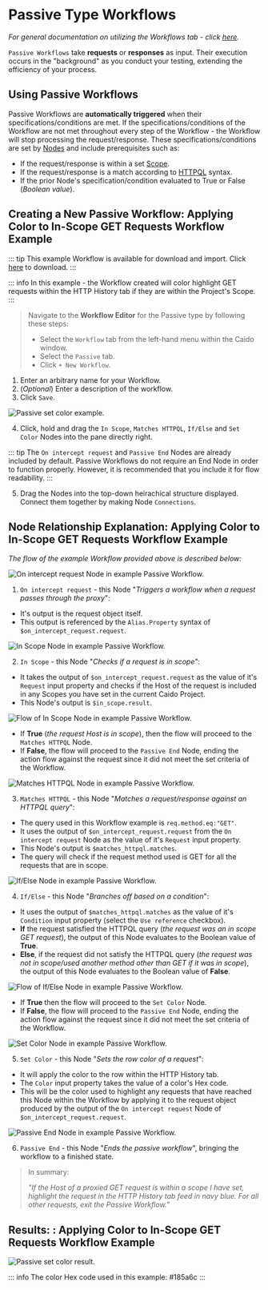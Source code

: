 # Passive Type Workflows

_For general documentation on utilizing the Workflows tab - click [here](../workflows.md)._

`Passive Workflows` take **requests** or **responses** as input. Their execution occurs in the "background" as you conduct your testing, extending the efficiency of your process.

## Using Passive Workflows

Passive Workflows are **automatically triggered** when their specifications/conditions are met. If the specifications/conditions of the Workflow are not met throughout every step of the Workflow - the Workflow will stop processing the request/response. These specifications/conditions are set by [Nodes](/concepts/essentials/nodes.md) and include prerequisites such as:

- If the request/response is within a set [Scope](../../overview/scope.md).
- If the request/response is a match according to [HTTPQL](/concepts/essentials/httpql.md) syntax.
- If the prior Node's specification/condition evaluated to True or False (_Boolean value_).

## Creating a New Passive Workflow: Applying Color to In-Scope GET Requests Workflow Example

::: tip
This example Workflow is available for download and import. Click [here](https://github.com/caido/documentation/tree/main/diagrams/data/Color_In_Scope_GET_Requests_Example.json) to download.
:::

::: info
In this example - the Workflow created will color highlight GET requests within the HTTP History tab if they are within the Project's Scope.
:::

> Navigate to the **Workflow Editor** for the Passive type by following these steps:
>
> - Select the `Workflow` tab from the left-hand menu within the Caido window.
> - Select the `Passive` tab.
> - Click `+ New Workflow`.

1. Enter an arbitrary name for your Workflow.
2. (_Optional_) Enter a description of the workflow.
3. Click `Save`.

<img alt="Passive set color example." src="/_images/passive_setcolor_example.png"/>

4. Click, hold and drag the `In Scope`, `Matches HTTPQL`, `If/Else` and `Set Color` Nodes into the pane directly right.

::: tip
The `On intercept request` and `Passive End` Nodes are already included by default. Passive Workflows do not require an End Node in order to function properly. However, it is recommended that you include it for flow readability.
:::

5. Drag the Nodes into the top-down heirachical structure displayed. Connect them together by making Node `Connections`.

## Node Relationship Explanation: Applying Color to In-Scope GET Requests Workflow Example

_The flow of the example Workflow provided above is described below:_

<img alt="On intercept request Node in example Passive Workflow." src="/_images/on_intercept_req_example_wf.png"/>

1. `On intercept request` - this Node "_Triggers a workflow when a request passes through the proxy_":

- It's output is the request object itself.
- This output is referenced by the `Alias.Property` syntax of `$on_intercept_request.request`.

<img alt="In Scope Node in example Passive Workflow." src="/_images/in_scope_example_wf.png"/>

2. `In Scope` - this Node "_Checks if a request is in scope"_:

- It takes the output of `$on_intercept_request.request` as the value of it's `Request` input property and checks if the Host of the request is included in any Scopes you have set in the current Caido Project.
- This Node's output is `$in_scope.result`.

<img alt="Flow of In Scope Node in example Passive Workflow." src="/_images/in_scope_flow_example_wf.png"/>

- If **True** (_the request Host is in scope_), then the flow will proceed to the `Matches HTTPQL` Node.
- If **False**, the flow will proceed to the `Passive End` Node, ending the action flow against the request since it did not meet the set criteria of the Workflow.

<img alt="Matches HTTPQL Node in example Passive Workflow." src="/_images/matches_httpql_example_wf.png"/>

3. `Matches HTTPQL` - this Node "_Matches a request/response against an HTTPQL query_":

- The query used in this Workflow example is `req.method.eq:"GET"`.
- It uses the output of `$on_intercept_request.request` from the `On intercept request` Node as the value of it's `Request` input property.
- This Node's output is `$matches_httpql.matches`.
- The query will check if the request method used is GET for all the requests that are in scope.

<img alt="If/Else Node in example Passive Workflow." src="/_images/if_else_example_wf.png"/>

4. `If/Else` - this Node "_Branches off based on a condition_":

- It uses the output of `$matches_httpql.matches` as the value of it's `Condition` input property (select the `Use reference` checkbox).
- **If** the request satisfied the HTTPQL query (_the request was an in scope GET request_), the output of this Node evaluates to the Boolean value of **True**.
- **Else**, if the request did not satisfy the HTTPQL query (_the request was not in scope/used another method other than GET if it was in scope_), the output of this Node evaluates to the Boolean value of **False**.

<img alt="Flow of If/Else Node in example Passive Workflow." src="/_images/if_else_flow_example_wf.png"/>

- If **True** then the flow will proceed to the `Set Color` Node.
- If **False**, the flow will proceed to the `Passive End` Node, ending the action flow against the request since it did not meet the set criteria of the Workflow.

<img alt="Set Color Node in example Passive Workflow." src="/_images/set_color_example_wf.png"/>

5. `Set Color` - this Node "_Sets the row color of a request_":

- It will apply the color to the row within the HTTP History tab.
- The `Color` input property takes the value of a color's Hex code.
- This will be the color used to highlight any requests that have reached this Node within the Workflow by applying it to the request object produced by the output of the `On intercept request` Node of `$on_intercept_request.request`.

<img alt="Passive End Node in example Passive Workflow." src="/_images/passive_end_example_wf.png"/>

6. `Passive End` - this Node "_Ends the passive workflow_", bringing the workflow to a finished state.

> In summary:
>
> _"If the Host of a proxied GET request is within a scope I have set, highlight the request in the HTTP History tab feed in navy blue. For all other requests, exit the Passive Workflow."_

## Results: : Applying Color to In-Scope GET Requests Workflow Example

<img alt="Passive set color result." src="/_images/passive_setcolor_result.png"/>

::: info
The color Hex code used in this example: #185a6c
:::
